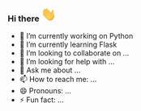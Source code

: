 ### Hi there <img src="https://raw.githubusercontent.com/Ayush-Singh-Code/Ayush-Singh-Code/main/wave.gif?token=AQXR3LD6VE6ZDCB3Q5E4CETBPVDF6" width="30px">
















- 🔭 I’m currently working on Python
- 🌱 I’m currently learning Flask
- 👯 I’m looking to collaborate on ...
- 🤔 I’m looking for help with ...
- 💬 Ask me about ...
- 📫 How to reach me: ...
- 😄 Pronouns: ...
- ⚡ Fun fact: ...

